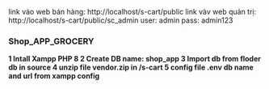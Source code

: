 link vào web bán hàng: http://localhost/s-cart/public
link vàv web quản trị: http://localhost/s-cart/public/sc_admin 
user: admin
pass: admin123

### Shop_APP_GROCERY 
<b>1 Intall Xampp PHP 8
2 Create DB name: shop_app
3 Import db from floder db in source
4 unzip file vendor.zip  in /s-cart
5 config file .env db name and url from xampp config</b>
